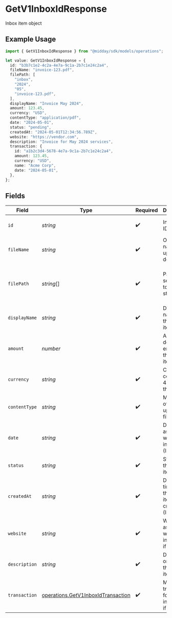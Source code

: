 # GetV1InboxIdResponse

Inbox item object

## Example Usage

```typescript
import { GetV1InboxIdResponse } from "@midday/sdk/models/operations";

let value: GetV1InboxIdResponse = {
  id: "b3b7c1e2-4c2a-4e7a-9c1a-2b7c1e24c2a4",
  fileName: "invoice-123.pdf",
  filePath: [
    "inbox",
    "2024",
    "05",
    "invoice-123.pdf",
  ],
  displayName: "Invoice May 2024",
  amount: 123.45,
  currency: "USD",
  contentType: "application/pdf",
  date: "2024-05-01",
  status: "pending",
  createdAt: "2024-05-01T12:34:56.789Z",
  website: "https://vendor.com",
  description: "Invoice for May 2024 services",
  transaction: {
    id: "a1b2c3d4-5678-4e7a-9c1a-2b7c1e24c2a4",
    amount: 123.45,
    currency: "USD",
    name: "Acme Corp",
    date: "2024-05-01",
  },
};
```

## Fields

| Field                                                                                    | Type                                                                                     | Required                                                                                 | Description                                                                              | Example                                                                                  |
| ---------------------------------------------------------------------------------------- | ---------------------------------------------------------------------------------------- | ---------------------------------------------------------------------------------------- | ---------------------------------------------------------------------------------------- | ---------------------------------------------------------------------------------------- |
| `id`                                                                                     | *string*                                                                                 | :heavy_check_mark:                                                                       | Inbox item ID (UUID)                                                                     | b3b7c1e2-4c2a-4e7a-9c1a-2b7c1e24c2a4                                                     |
| `fileName`                                                                               | *string*                                                                                 | :heavy_check_mark:                                                                       | Original file name of the uploaded document                                              | invoice-123.pdf                                                                          |
| `filePath`                                                                               | *string*[]                                                                               | :heavy_check_mark:                                                                       | Path segments to the file in storage                                                     | [<br/>"inbox",<br/>"2024",<br/>"05",<br/>"invoice-123.pdf"<br/>]                         |
| `displayName`                                                                            | *string*                                                                                 | :heavy_check_mark:                                                                       | Display name for the inbox item                                                          | Invoice May 2024                                                                         |
| `amount`                                                                                 | *number*                                                                                 | :heavy_check_mark:                                                                       | Amount detected or entered for the inbox item                                            | 123.45                                                                                   |
| `currency`                                                                               | *string*                                                                                 | :heavy_check_mark:                                                                       | Currency code (ISO 4217) for the amount                                                  | USD                                                                                      |
| `contentType`                                                                            | *string*                                                                                 | :heavy_check_mark:                                                                       | MIME type of the uploaded file                                                           | application/pdf                                                                          |
| `date`                                                                                   | *string*                                                                                 | :heavy_check_mark:                                                                       | Date associated with the inbox item (ISO 8601)                                           | 2024-05-01                                                                               |
| `status`                                                                                 | *string*                                                                                 | :heavy_check_mark:                                                                       | Status of the inbox item                                                                 | pending                                                                                  |
| `createdAt`                                                                              | *string*                                                                                 | :heavy_check_mark:                                                                       | Date and time when the inbox item was created (ISO 8601)                                 | 2024-05-01T12:34:56.789Z                                                                 |
| `website`                                                                                | *string*                                                                                 | :heavy_check_mark:                                                                       | Website associated with the inbox item, if any                                           | https://vendor.com                                                                       |
| `description`                                                                            | *string*                                                                                 | :heavy_check_mark:                                                                       | Description or notes for the inbox item                                                  | Invoice for May 2024 services                                                            |
| `transaction`                                                                            | [operations.GetV1InboxIdTransaction](../../models/operations/getv1inboxidtransaction.md) | :heavy_check_mark:                                                                       | Matched transaction for this inbox item, if any                                          |                                                                                          |